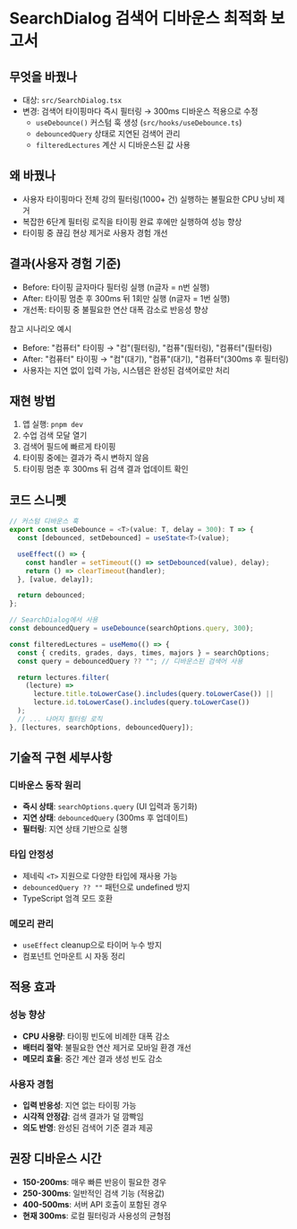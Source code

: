 # SearchDialog 검색어 디바운스 최적화 보고서

## 무엇을 바꿨나

- 대상: `src/SearchDialog.tsx`
- 변경: 검색어 타이핑마다 즉시 필터링 → 300ms 디바운스 적용으로 수정
  - `useDebounce()` 커스텀 훅 생성 (`src/hooks/useDebounce.ts`)
  - `debouncedQuery` 상태로 지연된 검색어 관리
  - `filteredLectures` 계산 시 디바운스된 값 사용

## 왜 바꿨나

- 사용자 타이핑마다 전체 강의 필터링(1000+ 건) 실행하는 불필요한 CPU 낭비 제거
- 복잡한 6단계 필터링 로직을 타이핑 완료 후에만 실행하여 성능 향상
- 타이핑 중 끊김 현상 제거로 사용자 경험 개선

## 결과(사용자 경험 기준)

- Before: 타이핑 글자마다 필터링 실행 (n글자 = n번 실행)
- After: 타이핑 멈춘 후 300ms 뒤 1회만 실행 (n글자 = 1번 실행)
- 개선폭: 타이핑 중 불필요한 연산 대폭 감소로 반응성 향상

참고 시나리오 예시

- Before: "컴퓨터" 타이핑 → "컴"(필터링), "컴퓨"(필터링), "컴퓨터"(필터링)
- After: "컴퓨터" 타이핑 → "컴"(대기), "컴퓨"(대기), "컴퓨터"(300ms 후 필터링)
- 사용자는 지연 없이 입력 가능, 시스템은 완성된 검색어로만 처리

## 재현 방법

1. 앱 실행: `pnpm dev`
2. 수업 검색 모달 열기
3. 검색어 필드에 빠르게 타이핑
4. 타이핑 중에는 결과가 즉시 변하지 않음
5. 타이핑 멈춘 후 300ms 뒤 검색 결과 업데이트 확인

## 코드 스니펫

```ts
// 커스텀 디바운스 훅
export const useDebounce = <T>(value: T, delay = 300): T => {
  const [debounced, setDebounced] = useState<T>(value);

  useEffect(() => {
    const handler = setTimeout(() => setDebounced(value), delay);
    return () => clearTimeout(handler);
  }, [value, delay]);

  return debounced;
};

// SearchDialog에서 사용
const debouncedQuery = useDebounce(searchOptions.query, 300);

const filteredLectures = useMemo(() => {
  const { credits, grades, days, times, majors } = searchOptions;
  const query = debouncedQuery ?? ""; // 디바운스된 검색어 사용

  return lectures.filter(
    (lecture) =>
      lecture.title.toLowerCase().includes(query.toLowerCase()) ||
      lecture.id.toLowerCase().includes(query.toLowerCase())
  );
  // ... 나머지 필터링 로직
}, [lectures, searchOptions, debouncedQuery]);
```

## 기술적 구현 세부사항

### 디바운스 동작 원리

- **즉시 상태**: `searchOptions.query` (UI 입력과 동기화)
- **지연 상태**: `debouncedQuery` (300ms 후 업데이트)
- **필터링**: 지연 상태 기반으로 실행

### 타입 안정성

- 제네릭 `<T>` 지원으로 다양한 타입에 재사용 가능
- `debouncedQuery ?? ""` 패턴으로 undefined 방지
- TypeScript 엄격 모드 호환

### 메모리 관리

- `useEffect` cleanup으로 타이머 누수 방지
- 컴포넌트 언마운트 시 자동 정리

## 적용 효과

### 성능 향상

- **CPU 사용량**: 타이핑 빈도에 비례한 대폭 감소
- **배터리 절약**: 불필요한 연산 제거로 모바일 환경 개선
- **메모리 효율**: 중간 계산 결과 생성 빈도 감소

### 사용자 경험

- **입력 반응성**: 지연 없는 타이핑 가능
- **시각적 안정감**: 검색 결과가 덜 깜빡임
- **의도 반영**: 완성된 검색어 기준 결과 제공

## 권장 디바운스 시간

- **150-200ms**: 매우 빠른 반응이 필요한 경우
- **250-300ms**: 일반적인 검색 기능 (적용값)
- **400-500ms**: 서버 API 호출이 포함된 경우
- **현재 300ms**: 로컬 필터링과 사용성의 균형점
